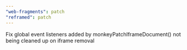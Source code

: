 ```yaml
---
"web-fragments": patch
"reframed": patch
---
```


Fix global event listeners added by monkeyPatchIframeDocument() not being cleaned up on iframe removal

